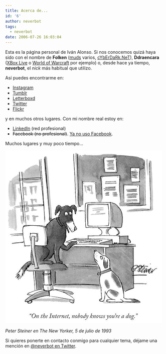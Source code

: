 ```yaml
---
title: Acerca de...
id: '6'
author: neverbot
tags:
  - neverbot
date: 2006-07-26 16:03:04
---
```


Esta es la página personal de Iván Alonso. Si nos conocemos quizá haya sido con el nombre de **Folken** ([muds](http://en.wikipedia.org/wiki/MUD) varios, [cYbErDaRk.NeT](http://www.cyberdark.net/index2.php)), **Ddraencara** ([XBox Live](https://live.xbox.com/es-ES/Profile?pp=0&GamerTag=ddraencara) o [World of Warcraft](http://eu.battle.net/wow/en/character/shendralar/Ddraencara/) por ejemplo) o, desde hace ya tiempo, **neverbot**, el _nick_ más habitual que utilizo.

Así puedes encontrarme en:

*   [Instagram](http://instagram.com/neverbot)
*   [Tumblr](http://neverbot.tumblr.com/)
*   [Letterboxd](http://letterboxd.com/neverbot/)
*   [Twitter](http://twitter.com/neverbot)
*   [Flickr](http://www.flickr.com/photos/neverbot/)

y en muchos otros lugares. Con mi nombre real estoy en:

*   [LinkedIn](http://www.linkedin.com/in/ivanalonso) (red profesional)
*   ~~Facebook (no profesional)~~. [Ya no uso Facebook](https://www.instagram.com/p/_FU_gySxMi/).

Muchos lugares y muy poco tiempo...

![dog-on-the-internet-by-peter-steiner](./index/dog-on-the-internet-by-peter-steiner.jpg)

_Peter Steiner en The New Yorker, 5 de julio de 1993_

Si quieres ponerte en contacto conmigo para cualquier tema, déjame una mención en [@neverbot en Twitter](http://twitter.com/neverbot).